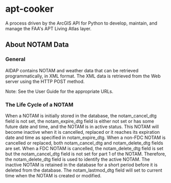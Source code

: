 # apt-cooker
A process driven by the ArcGIS API for Python to develop, maintain, and manage the FAA's APT Living Atlas layer. 


## About NOTAM Data

### General

AIDAP contains NOTAM and weather data that can be retrieved programmatically, in XML format.  The XML data is retrieved from the Web server using the HTTP POST method.

Note: See the User Guide for the appropriate URLs.

### The Life Cycle of a NOTAM
When a NOTAM is initially stored in the database, the notam_cancel_dtg field is not set, the notam_expire_dtg field is either not set or has some future date and time, and the NOTAM is in active status.  This NOTAM will become inactive when it is cancelled, replaced or it reaches its expiration date and time as specified in notam_expire_dtg.  When a non-FDC NOTAM is cancelled or replaced, both notam_cancel_dtg and notam_delete_dtg fields are set.  When a FDC NOTAM is cancelled, the notam_delete_dtg field is set but the notam_cancel_dtg field is not set for part 1 of the NOTAM.  Therefore, the notam_delete_dtg field is used to identify the active NOTAM.  The inactive NOTAM is retained in the database for a short period before it is deleted from the database.  The notam_lastmod_dtg field will set to current time when the NOTAM is created or modified. 

